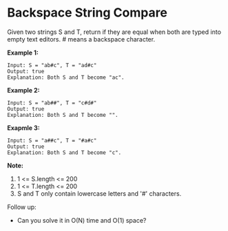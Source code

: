 # Backspace String Compare

Given two strings S and T, return if they are equal when both are typed into empty text editors. # means a backspace character.

**Example 1:**

```text
Input: S = "ab#c", T = "ad#c"
Output: true
Explanation: Both S and T become "ac".
```

**Example 2:**

```text
Input: S = "ab##", T = "c#d#"
Output: true
Explanation: Both S and T become "".
```

**Exapmle 3:**

```text
Input: S = "a##c", T = "#a#c"
Output: true
Explanation: Both S and T become "c".
```

**Note:**  

1. 1 <= S.length <= 200
2. 1 <= T.length <= 200
3. S and T only contain lowercase letters and '#' characters.

Follow up:

- Can you solve it in O(N) time and O(1) space?
